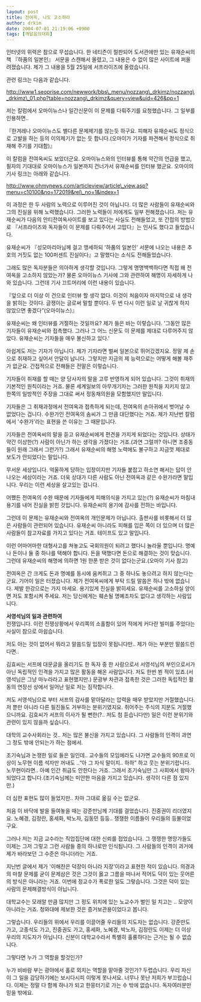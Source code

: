 ```yaml
---
layout: post
title: 전여옥, 나도 고소하라
author: drkim
date: 2004-07-01 21:19:06 +0900
tags: [깨달음의대화]
---
```

인터넷의 위력은 참으로 무섭습니다. 한 네티즌이 절판되어 도서관에만 있는 유재순씨의 책 『하품의 일본인』 서문을 스캔해서 올렸고, 그 내용은 수 없이 많은 사이트에 퍼올려졌습니다. 제가 그 내용을 5월 25일에 서프라이즈에 올렸습니다.    
  
관련 링크는 다음과 같습니다.    
  
http://www1.seoprise.com/newwork/bbs\_menu/nozzang\_drkimz/nozzang\_drkimz\_01.php?table=nozzang\_drkimz&query=view&uid=426&pp=1    
  
저는 칼럼에서 오마이뉴스나 일간신문이 이 문제를 다뤄주기를 요청했습니다. 그 일부를 인용하면..    
  
『한겨레나 오마이뉴스도 별다른 문제제기를 않는듯 하구요. 피해자 유재순씨도 정식으로 고발을 하는 등의 이의제기가 없는 듯 합니다.(오마이가 기자를 파견해서 정식으로 취재해 주기를 기대함)』    
  
이 칼럼을 전여옥씨도 보았더군요. 오마이뉴스와의 인터뷰를 통해 약간의 언급을 했고, 필자의 기대대로 오마이뉴스가 일본까지 건너가서 유재순씨를 인터뷰 했군요. 오마이의 기사 링크는 아래와 같습니다.    
  
http://www.ohmynews.com/articleview/article\_view.asp?menu=c10100&no=172019&rel\_no=1&index=1    
  
이 과정은 한 두 사람의 노력으로 이루어진 것이 아닙니다. 더 많은 사람들이 유재순씨와 그의 진실을 위해 노력했습니다. 그러한 노력들이 저에게도 일부 전해졌습니다. 저는 유재순씨가 다음의 안티전여옥사이트를 보고 있다는 사실도 전해들었고, 또 간접의 방법으로 『서프라이즈와 독자들이 이 문제를 다뤄주어서 고맙다』는 인사도 했다고 들었습니다.    
  
유재순씨가 『성모마리아님께 걸고 맹세하되 '하품의 일본인' 서문에 나오는 내용은 추호의 거짓도 없는 100퍼센트 진실이다』고 말했다는 소식도 전해들었습니다.    
  
그래도 많은 독자분들은 의아하게 생각할 것입니다. 그렇게 명명백백하다면 직접 왜 전여옥을 고소하지 않았는가? 물론 오마이뉴스 기사에 그와 관련하여 해명이 자세하게 나와 있습니다. 그런데 기사 끄트머리에 이런 내용이 있습니다.    
  
『앞으로 더 이상 이 건으로 인터뷰 할 생각 없다. 이것이 처음이자 마지막으로 내 생각을 밝히는 것이다. 글쟁이는 글로써 말할 뿐이다. 두 번 다시 이런 일로 날 귀찮게 하지 않았으면 좋겠다”(오마이뉴스)』    
  
유재순씨는 왜 인터뷰를 거절하는 것일까요? 제가 들은 바는 이렇습니다. '그동안 많은 기자들이 유재순씨와 접촉했다. 그러나 그 어느 신문도 이 문제를 제대로 다루어주지 않았다. 유재순씨는 기자들을 매우 불신하고 있다.'    
  
아쉽게도 저는 기자가 아닙니다. 제가 기자라면 벌써 일본으로 뛰어갔겠지요. 정말 제 손으로 취재하고 싶어서 안달이 납니다. 그렇지만 지금의 제 능력으로는 어떻게 해볼 재주가 없군요. 간접적으로 전해들은 전말은 이렇습니다. 
  
  
기자들이 취재를 할 때는 양 당사자의 말을 고루 반영하게 되어 있습니다. 그것이 취재의 기본적인 원칙이라는 거죠. 물론 세계일보의 아무개기자는 그러한 원칙을 지키지 않고 한쪽의 일방적인 주장을 그대로 써서 정동채의원을 모함했지만 말입니다.    
  
기자들은 그 취재과정에서 전여옥과 접촉하게 되는데, 전여옥의 손아귀에서 벗어날 수 없었다는 겁니다. 수완가인 전여옥의 솜씨가 그 만큼 대단했다는 거죠. 제가 지난번 칼럼에서 '수완가'라는 표현을 쓴 이유는 그 때문입니다.    
  
기자들은 전여옥씨의 말을 듣고 유재순씨에게 편견을 가지게 되었다는 것입니다. 상태가 약간 이상한(?) 사람이 아닌가 하는 생각을 가졌다는 거죠.(과연 그럴까? 아니면 조중동들이 원래 그래서 그런가?) 그래서 유재순씨의 해명 노력에도 불구하고 지금껏 제대로 보도가 안되었다는 말입니다. 
  
  
무서운 세상입니다. 억울하게 당하는 입장이지만 기자들 붙잡고 하소연 해서는 답이 안나오는 세상이라는 거죠. 더욱 상대가 다른 사람도 아닌 전여옥과 같은 수완가라면 말입니다. 우리는 이런 세상을 살고있는 겁니다.    
  
어쨌든 전여옥의 수완 때문에 기자들에게 피해의식을 가지고 있는(?) 유재순씨가 마침내 용기를 내어 진실을 밝힌 것입니다. 유재순씨의 용기에 감사를 전하는 바입니다.    
  
그런데 이 문제는 유재순씨와 전여옥의 개인문제가 아닙니다. 출판사를 비롯해서 더 많은 사람들이 관련되어 있습니다. 유재순씨 아니라도 피해를 입은 쪽이 더 있으며 더 많은 사람들이 참고자료를 가지고 있다는 거죠. 테이프도 있고 말입니다.    
  
이런 어마어마한 대형사고를 쳐놓고도 국회의원이 되려고 했다니 놀라울 뿐입니다. 명예나 돈이나 둘 중 하나를 택해야 합니다. 돈을 택했다면 돈으로 해결하는 것이 맞습니다. 그런데 유재순씨의 해명에 의하면 1원 한푼 받은 것이 없다는군요.(오마이 기사 참고)    
  
전여옥은 간 크게도 돈과 명예를 동시에 움켜쥐고 그 중 하나도 놓으려고 하지 않는다는군요. 기어이 일은 터졌습니다. 제가 전여옥씨에게 부탁 드릴 말씀은 하나 밖에 없습니다. 제발 한강으로는 가지 마세요. 용기있게 진실을 밝히세요. 유재순씨를 고소하실 양이면 저도 포함시켜 주세요. 저는 당신에게는 훼손될 명예조차도 없다고 생각하는 사람입니다. 

    
  
  
**서영석님의 일과 관련하여**  
전쟁입니다. 이런 전쟁상황에서 우리쪽의 소홀함이 있어 적에게 커다란 빌미를 주었다는 사실이 참으로 아쉽습니다.    
  
저도 아는 것이 없어서 뭐라고 말씀드릴 입장이 못됩니다만.. 제가 아는 부분만 말씀드린다면..    
  
김효씨는 서프에 대문글을 올리기도 한 독자 중 한 사람으로서 서영석님의 부인으로서가 아닌 독립적인 인격을 가지고 많은 활동을 해온 사람입니다. 저도 한번 뵌 적이 있죠.(서영석님은 그냥 마누라라고 표현했지만.) 문광부 차관과 접촉한 것은 그러한 독립적인 활동의 연장선 상에서 일어난 일로 저는 짐작합니다.    
  
저도 서영석님으로 부터 서프의 감사를 맡아달라는 압력을 매우 받았지만 거절했습니다. 저 뿐만 아니라 다른 필진들도 거부하는 분위기였지요. 쥐어주는 주식의 지분도 거절했으니까요. 김효씨가 서프의 이사가 될 뻔한(?.. 저도 첨 듣습니다만) 일은 이런 분위기와 관련이 있지 않을까 싶습니다.    
  
대학의 교수사회라는 것.. 저는 많은 불신을 가지고 있습니다. 그 사람들의 인격이 과연 그 정도 밖에 안되는가 하는 점에서.    
  
조기숙님과 논쟁한 일로 들은 일인데.. 교수들의 모임에라도 나가면 교수들의 90프로 이상이 노무현 이름 석자만 꺼내도 ..“아 그 자식 말이지.. 하하” 하고 웃는 분위기랍니다. 노무현이라면.. 아예 인간 취급도 안한다는 거죠. 그래서 조기숙님만 그 사회에서 왕따가 되었다고 합니다.(조기숙님께는 미안한 마음을 가지고 있습니다. 생각이 다른 점 있지만.)    
  
더 심한 표현도 많이 들었지만.. 차마 그대로 옮길 수는 없군요.    
  
처음 이 바닥에 발을 들여놓을 때는 강준만님께 기대를 걸었습니다. 진중권이 리더였지요. 노혜경, 김정란, 홍세화, 박노자, 김동민 등등.. 쟁쟁한 이름들이 우리들의 등불이었구요.    
  
그러나 저는 지금 교수라는 직업집단에 대한 신뢰를 접었습니다. 그 쟁쟁한 명망가들도 이제는 그저 그렇고 그런 사람들 중의 하나로만 인식됩니다. 그 사람들의 인격이 과거에 제가 바라보던 그 수준은 아니더라는 거죠.    
  
지난번 글에서 제가 '이해찬은 덕장이 아니라 지장'이라고 표현한 적이 있습니다. 의경과의 마찰 문제를 굳이 문제삼은 것은 그것이 옳고 그름을 떠나서 적어도 덕이 있는 웃어른의 방식은 아니라는 거죠. 이번에 정교수가 폭로한 일도 그렇습니다. 그것은 덕이 있는 사람의 문제해결방식이 아닙니다.    
  
대학교수는 모래알 만큼 많지만 그 정도 위치에 있는 노교수가 벌인 일 치고는 .. 모양이 아니라는 거죠. 청와대에 제보한 것은 증거보관용이었다고 봅니다.    
  
그렇습니다. 우리들의 위에서 우리를 이끌어줄 우리들의 지도자는 없습니다. 강준만도 가고, 고종석도 가고, 진중권도 가고, 홍세화, 노혜경, 박노자, 김정란도 이제는 더 이상 우리의 지도자가 아닙니다. 신분이 대학교수라서 특별히 훌륭하다는 근거는 될 수 없습니다.    
  
그렇다면 누가 그 역할을 할것인가?    
  
누가 비바람 부는 광야에서 홀로 외치는 역할을 맡아줄 것인가? 두렵습니다. 우리 자신이 그 일을 감당하기에는 보시다시피 이렇게 못나서요. 너무나 못난 저희가 부끄럽습니다. 이제는 정말 다 함께 하나가 되고 한뭉터기로 가는 수 밖에 없습니다. 독자여러분만 믿을 밖에요.
